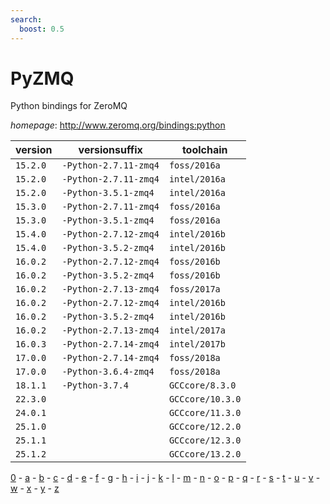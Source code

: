 ```yaml
---
search:
  boost: 0.5
---
```

# PyZMQ

Python bindings for ZeroMQ

*homepage*: <http://www.zeromq.org/bindings:python>

version | versionsuffix | toolchain
--------|---------------|----------
``15.2.0`` | ``-Python-2.7.11-zmq4`` | ``foss/2016a``
``15.2.0`` | ``-Python-2.7.11-zmq4`` | ``intel/2016a``
``15.2.0`` | ``-Python-3.5.1-zmq4`` | ``intel/2016a``
``15.3.0`` | ``-Python-2.7.11-zmq4`` | ``foss/2016a``
``15.3.0`` | ``-Python-3.5.1-zmq4`` | ``foss/2016a``
``15.4.0`` | ``-Python-2.7.12-zmq4`` | ``intel/2016b``
``15.4.0`` | ``-Python-3.5.2-zmq4`` | ``intel/2016b``
``16.0.2`` | ``-Python-2.7.12-zmq4`` | ``foss/2016b``
``16.0.2`` | ``-Python-3.5.2-zmq4`` | ``foss/2016b``
``16.0.2`` | ``-Python-2.7.13-zmq4`` | ``foss/2017a``
``16.0.2`` | ``-Python-2.7.12-zmq4`` | ``intel/2016b``
``16.0.2`` | ``-Python-3.5.2-zmq4`` | ``intel/2016b``
``16.0.2`` | ``-Python-2.7.13-zmq4`` | ``intel/2017a``
``16.0.3`` | ``-Python-2.7.14-zmq4`` | ``intel/2017b``
``17.0.0`` | ``-Python-2.7.14-zmq4`` | ``foss/2018a``
``17.0.0`` | ``-Python-3.6.4-zmq4`` | ``foss/2018a``
``18.1.1`` | ``-Python-3.7.4`` | ``GCCcore/8.3.0``
``22.3.0`` |  | ``GCCcore/10.3.0``
``24.0.1`` |  | ``GCCcore/11.3.0``
``25.1.0`` |  | ``GCCcore/12.2.0``
``25.1.1`` |  | ``GCCcore/12.3.0``
``25.1.2`` |  | ``GCCcore/13.2.0``

[0](../0/index.md) - [a](../a/index.md) - [b](../b/index.md) - [c](../c/index.md) - [d](../d/index.md) - [e](../e/index.md) - [f](../f/index.md) - [g](../g/index.md) - [h](../h/index.md) - [i](../i/index.md) - [j](../j/index.md) - [k](../k/index.md) - [l](../l/index.md) - [m](../m/index.md) - [n](../n/index.md) - [o](../o/index.md) - [p](../p/index.md) - [q](../q/index.md) - [r](../r/index.md) - [s](../s/index.md) - [t](../t/index.md) - [u](../u/index.md) - [v](../v/index.md) - [w](../w/index.md) - [x](../x/index.md) - [y](../y/index.md) - [z](../z/index.md)

